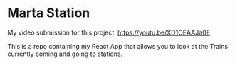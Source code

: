 # Marta Station

My video submission for this project: https://youtu.be/XD1OEAAJa0E

This is a repo containing my React App that allows you to look at the Trains currently coming and going to stations.